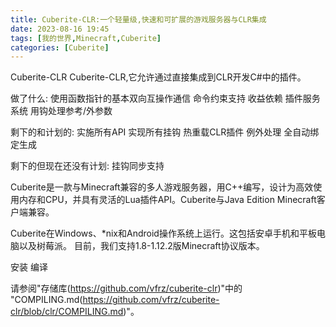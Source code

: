 ```yaml
---
title: Cuberite-CLR:一个轻量级,快速和可扩展的游戏服务器与CLR集成
date: 2023-08-16 19:45
tags: [我的世界,Minecraft,Cuberite]
categories: [Cuberite]
---
```

Cuberite-CLR
Cuberite-CLR,它允许通过直接集成到CLR开发C#中的插件。

做了什么:
使用函数指针的基本双向互操作通信
命令约束支持
收益依赖
插件服务系统
用钩处理参考/外参数

剩下的和计划的:
实施所有API
实现所有挂钩
热重载CLR插件
例外处理
全自动绑定生成

剩下的但现在还没有计划:
挂钩同步支持

Cuberite是一款与Minecraft兼容的多人游戏服务器，用C++编写，设计为高效使用内存和CPU，并具有灵活的Lua插件API。Cuberite与Java Edition Minecraft客户端兼容。

Cuberite在Windows、*nix和Android操作系统上运行。这包括安卓手机和平板电脑以及树莓派。
目前，我们支持1.8-1.12.2版Minecraft协议版本。

安装
编译

请参阅"存储库(https://github.com/vfrz/cuberite-clr)"中的 "COMPILING.md(https://github.com/vfrz/cuberite-clr/blob/clr/COMPILING.md)"。
